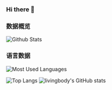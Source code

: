 ### Hi there 👋

### 数据概览
![Github Stats](https://github-readme-stats.vercel.app/api?username=dreamfishyx&show_icons=true&theme=dark&count_private=true)

### 语言数据
![Most Used Languages](https://github-readme-stats.vercel.app/api/top-langs/?username=dreamfishyx&theme=dark&layout=compact)



![Top Langs](https://github-readme-stats.vercel.app/api/top-langs/?username=dreamfishyx&layout=compact)
![livingbody's GitHub stats](https://github-readme-stats.vercel.app/api?username=dreamfishyx&show_icons=true)
<!--
**dreamfishyx/dreamfishyx** is a ✨ _special_ ✨ repository because its `README.md` (this file) appears on your GitHub profile.

Here are some ideas to get you started:

- 🔭 I’m currently working on ...
- 🌱 I’m currently learning ...
- 👯 I’m looking to collaborate on ...
- 🤔 I’m looking for help with ...
- 💬 Ask me about ...
- 📫 How to reach me: ...
- 😄 Pronouns: ...
- ⚡ Fun fact: ...
-->
